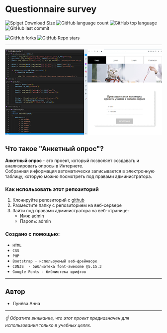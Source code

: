 # Questionnaire survey
 ![Spiget Download Size](https://img.shields.io/github/languages/code-size/HannaLuniova/Questionnaire-survey) ![GitHub language count](https://img.shields.io/github/languages/count/HannaLuniova/Questionnaire-survey) ![GitHub top language](https://img.shields.io/github/languages/top/HannaLuniova/Questionnaire-survey) ![GitHub last commit](https://img.shields.io/github/last-commit/HannaLuniova/Questionnaire-survey)
 
  ![GitHub forks](https://img.shields.io/github/forks/HannaLuniova/Questionnaire-survey?style=social) ![GitHub Repo stars](https://img.shields.io/github/stars/HannaLuniova/Questionnaire-survey?style=social) 

---

![screen](images/scrin.png)

## Что такое "Анкетный опрос"?

**Анкетный опрос** - это проект, который позволяет создавать и анализировать опросы в Интернете.<br> Собранная информация  автоматически записывается в электронную таблицу, которую можно посмотреть под правами администратора.

### Как использовать этот репозиторий
1. Клонируйте репозиторий с [github](https://github.com/HannaLuniova/Questionnaire-survey.git)
2. Разместите папку с репозиторием на веб-сервере
3. Зайти под правами администратора на веб-странице:
   + Имя: admin
   + Пароль: admin

### Создано с помощью:
* `HTML`
* `CSS`
* `PHP`
* `Bootstrap - используемый веб-фреймворк `
* `CDNJS  - библиотека font-awesome @5.15.3`
* `Google Fonts - библиотека шрифтов `
---
## Автор
* Лунёва Анна
---
 _☝ Обратите внимание, что этот проект предназначен для использования только в учебных целях._

